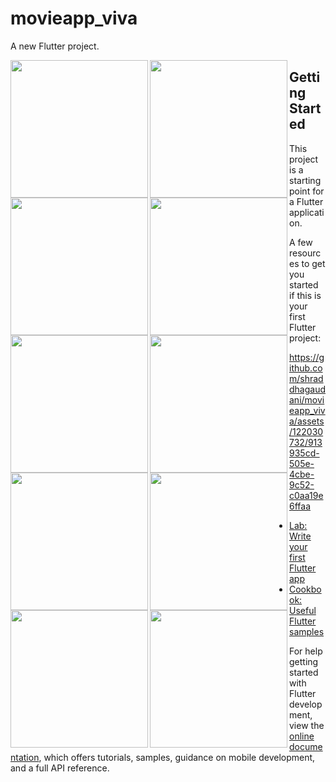 # movieapp_viva

A new Flutter project.

<img align="left" src="https://github.com/shraddhagaudani/movieapp_viva/assets/122030732/bdf1839f-fbaf-4fc9-8894-142076522990" width ="220px">
<img align="left" src="https://github.com/shraddhagaudani/movieapp_viva/assets/122030732/3437e03a-b2fc-4b36-9538-60d1406e7efe" width ="220px">
<img align="left" src="https://github.com/shraddhagaudani/movieapp_viva/assets/122030732/f31c98a2-4eb3-493e-b1b9-6eaf99db520a" width ="220px">
 
<img align="left" src="https://github.com/shraddhagaudani/movieapp_viva/assets/122030732/20e4c244-79e7-40f9-879f-f2fea924f053" width ="220px">
<img align="left" src="https://github.com/shraddhagaudani/movieapp_viva/assets/122030732/7bd6e1d3-bbee-4e7c-b389-1fe3e5f13d57" width ="220px">
<img align="left" src="https://github.com/shraddhagaudani/movieapp_viva/assets/122030732/1f99511d-b3a2-46e7-9226-4c0a7e60cb92" width ="220px">

<img align="left" src="https://github.com/shraddhagaudani/movieapp_viva/assets/122030732/ade79366-82d3-4e88-86b6-c8a7a1d451b1" width ="220px">
<img align="left" src="https://github.com/shraddhagaudani/movieapp_viva/assets/122030732/24796458-2ab6-406b-8875-2fe795768c7f" width ="220px">
<img align="left" src="https://github.com/shraddhagaudani/movieapp_viva/assets/122030732/5a33ced3-1a26-492a-91ae-7a839e9ad2a3" width ="220px">

<img align="left" src="https://github.com/shraddhagaudani/movieapp_viva/assets/122030732/e6269dcb-89f2-42c4-838f-ab05b724a946" width ="220px">

## Getting Started



This project is a starting point for a Flutter application.

A few resources to get you started if this is your first Flutter project:

https://github.com/shraddhagaudani/movieapp_viva/assets/122030732/913935cd-505e-4cbe-9c52-c0aa19e6ffaa



- [Lab: Write your first Flutter app](https://docs.flutter.dev/get-started/codelab)
- [Cookbook: Useful Flutter samples](https://docs.flutter.dev/cookbook)

For help getting started with Flutter development, view the
[online documentation](https://docs.flutter.dev/), which offers tutorials,
samples, guidance on mobile development, and a full API reference.

